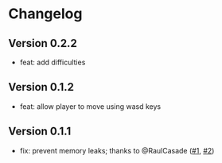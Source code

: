 # Changelog

## Version 0.2.2

- feat: add difficulties

## Version 0.1.2

- feat: allow player to move using wasd keys

## Version 0.1.1

- fix: prevent memory leaks; thanks to @RaulCasade ([#1](https://github.com/ashkanfeyzollahi/meteormayhem/issues/1), [#2](https://github.com/ashkanfeyzollahi/meteormayhem/pull/2))
